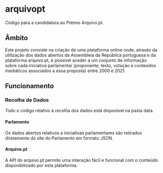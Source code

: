 # arquivopt
Código para a candidatura ao Prémio Arquivo.pt.

## Âmbito
Este projeto consiste na criação de uma plataforma online onde, através da utilização dos dados abertos da Assembleia da República portuguesa e da plataforma arquivo.pt, é possível aceder a um conjunto de informação sobre cada iniciativa parlamentar (proponente, texto, votação e conteúdos mediáticos associados a essa proposta) entre 2000 e 2021.

## Funcionamento

### Recolha de Dados

Todo o código relativo à recolha dos dados está disponível na pasta data.

#### Parlamento

Os dados abertos relativos a iniciativas parlamentares são retirados diretamente do site do Parlamento em formato JSON.

#### Arquivo.pt

A API do arquivo.pt permite uma interação fácil e funcional com o conteúdo disponibilizado por esta plataforma.